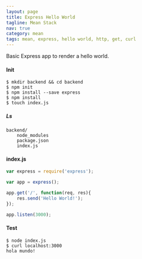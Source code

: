 ```yaml
---
layout: page
title: Express Hello World
tagline: Mean Stack
nav: true
category: mean
tags: mean, express, hello world, http, get, curl
---
```


Basic Express app to render a hello world.

#### Init ####
```Shell
$ mkdir backend && cd backend
$ npm init
$ npm install --save express
$ npm install
$ touch index.js
```

##### Ls #####
    backend/
        node_modules
        package.json
        index.js

#### index.js ####
```JavaScript
var express = require('express');

var app = express();

app.get('/', function(req, res){
    res.send('Hello World!');
});

app.listen(3000);
```

#### Test ####
    $ node index.js
    $ curl localhost:3000
    hola mundo!
